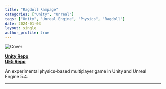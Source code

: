 ```yaml
---
title: "Ragdoll Rampage"
categories: ["Unity", "Unreal"]
tags: ["Unity", "Unreal Engine", "Physics", "Ragdoll"]
date: 2024-01-03
layout: single
author_profile: true
---
```


![Cover](https://github.com/user-attachments/assets/a7d1781d-4118-42dd-95e1-82f6b6b65121)

**[Unity Repo](https://github.com/DanielZhong/Ragdoll-Rampage)**  
**[UE5 Repo](https://github.com/DanielZhong/RagdollRampage_UE)**

An experimental physics-based multiplayer game in Unity and Unreal Engine 5.4.

---